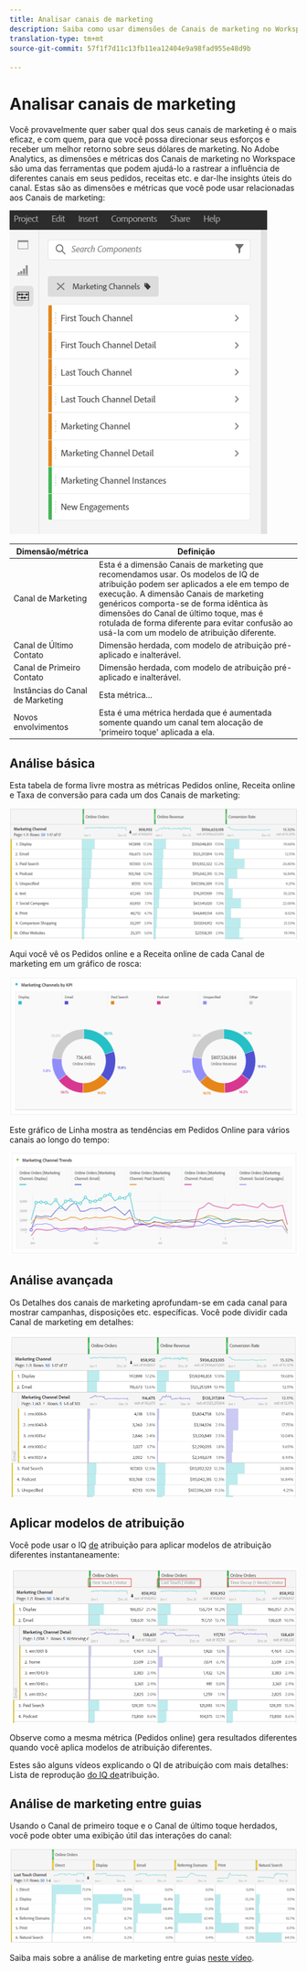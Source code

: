 ```yaml
---
title: Analisar canais de marketing
description: Saiba como usar dimensões de Canais de marketing no Workspace.
translation-type: tm+mt
source-git-commit: 57f1f7d11c13fb11ea12404e9a98fad955e48d9b

---
```



# Analisar canais de marketing

Você provavelmente quer saber qual dos seus canais de marketing é o mais eficaz, e com quem, para que você possa direcionar seus esforços e receber um melhor retorno sobre seus dólares de marketing. No Adobe Analytics, as dimensões e métricas dos Canais de marketing no Workspace são uma das ferramentas que podem ajudá-lo a rastrear a influência de diferentes canais em seus pedidos, receitas etc. e dar-lhe insights úteis do canal. Estas são as dimensões e métricas que você pode usar relacionadas aos Canais de marketing:

![](assets/mc-dims.png)

| Dimensão/métrica | Definição |
|---|---|
| Canal de Marketing | Esta é a dimensão Canais de marketing que recomendamos usar. Os modelos de IQ de atribuição podem ser aplicados a ele em tempo de execução. A dimensão Canais de marketing genéricos comporta-se de forma idêntica às dimensões do Canal de último toque, mas é rotulada de forma diferente para evitar confusão ao usá-la com um modelo de atribuição diferente. |
| Canal de Último Contato | Dimensão herdada, com modelo de atribuição pré-aplicado e inalterável. |
| Canal de Primeiro Contato | Dimensão herdada, com modelo de atribuição pré-aplicado e inalterável. |
| Instâncias do Canal de Marketing | Esta métrica... |
| Novos envolvimentos | Esta é uma métrica herdada que é aumentada somente quando um canal tem alocação de &#39;primeiro toque&#39; aplicada a ela. |

## Análise básica

Esta tabela de forma livre mostra as métricas Pedidos online, Receita online e Taxa de conversão para cada um dos Canais de marketing:

![](assets/mc-viz1.png)

Aqui você vê os Pedidos online e a Receita online de cada Canal de marketing em um gráfico de rosca:

![](assets/mc-viz2.png)

Este gráfico de Linha mostra as tendências em Pedidos Online para vários canais ao longo do tempo:

![](assets/mc-viz3.png)

## Análise avançada

Os Detalhes dos canais de marketing aprofundam-se em cada canal para mostrar campanhas, disposições etc. específicas. Você pode dividir cada Canal de marketing em detalhes:

![](assets/mc-viz4.png)

## Aplicar modelos de atribuição

Você pode usar o IQ [de](https://docs.adobe.com/content/help/en/analytics/analyze/analysis-workspace/panels/attribution/use-attribution.html) atribuição para aplicar modelos de atribuição diferentes instantaneamente:

![](assets/mc-viz5.png)

Observe como a mesma métrica (Pedidos online) gera resultados diferentes quando você aplica modelos de atribuição diferentes.

Estes são alguns vídeos explicando o QI de atribuição com mais detalhes: Lista de reprodução [do IQ de](https://www.youtube.com/playlist?list=PL2tCx83mn7GuDzYEZ8jQlaScruZr3tBTR)atribuição.

## Análise de marketing entre guias

Usando o Canal de primeiro toque e o Canal de último toque herdados, você pode obter uma exibição útil das interações do canal:

![](assets/mc-viz6.png)

Saiba mais sobre a análise de marketing entre guias [neste vídeo](https://www.youtube.com/watch?v=M3EOdONa-3E).